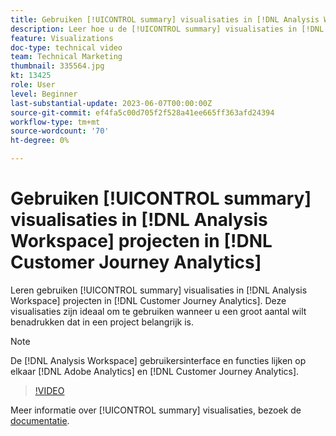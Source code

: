 ```yaml
---
title: Gebruiken [!UICONTROL summary] visualisaties in [!DNL Analysis Workspace] projecten
description: Leer hoe u de [!UICONTROL summary] visualisaties in [!DNL Analysis Workspace] projecten in [!DNL Customer Journey Analytics].
feature: Visualizations
doc-type: technical video
team: Technical Marketing
thumbnail: 335564.jpg
kt: 13425
role: User
level: Beginner
last-substantial-update: 2023-06-07T00:00:00Z
source-git-commit: ef4fa5c00d705f2f528a41ee665ff363afd24394
workflow-type: tm+mt
source-wordcount: '70'
ht-degree: 0%

---
```


# Gebruiken [!UICONTROL summary] visualisaties in [!DNL Analysis Workspace] projecten in [!DNL Customer Journey Analytics]

Leren gebruiken [!UICONTROL summary] visualisaties in [!DNL Analysis Workspace] projecten in [!DNL Customer Journey Analytics]. Deze visualisaties zijn ideaal om te gebruiken wanneer u een groot aantal wilt benadrukken dat in een project belangrijk is.

>[!NOTE]
>
>De [!DNL Analysis Workspace] gebruikersinterface en functies lijken op elkaar [!DNL Adobe Analytics] en [!DNL Customer Journey Analytics].

>[!VIDEO](https://video.tv.adobe.com/v/335564/?quality=12&learn=on)

Meer informatie over [!UICONTROL summary] visualisaties, bezoek de [documentatie](https://experienceleague.adobe.com/docs/analytics-platform/using/cja-workspace/visualizations/summary-number-change.html).
